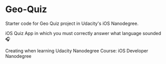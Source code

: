 # Geo-Quiz
Starter code for Geo Quiz project in Udacity's iOS Nanodegree.

iOS Quiz App in which you must correctly answer what language sounded 🎧

Creating when learning Udacity Nanodegree Course: iOS Developer Nanodegree


